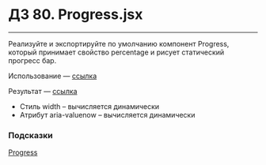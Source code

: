 # ДЗ 80. Progress.jsx

<hr>

Реализуйте и экспортируйте по умолчанию компонент Progress, который принимает свойство percentage и рисует статический
прогресс бар.

Использование — <a href="https://github.com/junjun-it-courses/react-hw/blob/master/task-4/using.html" target="_blank">
ссылка</a>

Результат — <a href="https://github.com/junjun-it-courses/react-hw/blob/master/task-4/result.html" target="_blank">
ссылка</a>

* Стиль width – вычисляется динамически
* Атрибут aria-valuenow – вычисляется динамически

<h3>Подсказки</h3>
<a href="https://getbootstrap.com/docs/5.1/components/progress/" target="_blank">
Progress</a>